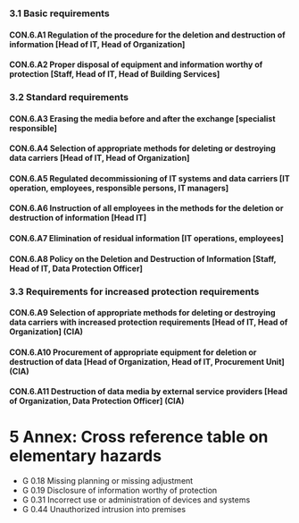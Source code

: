 ### 3.1 Basic requirements
#### CON.6.A1 Regulation of the procedure for the deletion and destruction of information [Head of IT, Head of Organization]
#### CON.6.A2 Proper disposal of equipment and information worthy of protection [Staff, Head of IT, Head of Building Services]
### 3.2 Standard requirements
#### CON.6.A3 Erasing the media before and after the exchange [specialist responsible]
#### CON.6.A4 Selection of appropriate methods for deleting or destroying data carriers [Head of IT, Head of Organization]
#### CON.6.A5 Regulated decommissioning of IT systems and data carriers [IT operation, employees, responsible persons, IT managers]
#### CON.6.A6 Instruction of all employees in the methods for the deletion or destruction of information [Head IT]
#### CON.6.A7 Elimination of residual information [IT operations, employees]
#### CON.6.A8 Policy on the Deletion and Destruction of Information [Staff, Head of IT, Data Protection Officer]
### 3.3 Requirements for increased protection requirements
#### CON.6.A9 Selection of appropriate methods for deleting or destroying data carriers with increased protection requirements [Head of IT, Head of Organization] (CIA)
#### CON.6.A10 Procurement of appropriate equipment for deletion or destruction of data [Head of Organization, Head of IT, Procurement Unit] (CIA)
#### CON.6.A11 Destruction of data media by external service providers [Head of Organization, Data Protection Officer] (CIA)
# 5 Annex: Cross reference table on elementary hazards
* G 0.18 Missing planning or missing adjustment
* G 0.19 Disclosure of information worthy of protection
* G 0.31 Incorrect use or administration of devices and systems
* G 0.44 Unauthorized intrusion into premises
